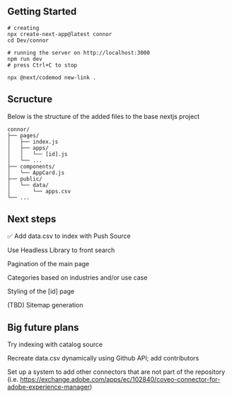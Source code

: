 ## Getting Started

```
# creating
npx create-next-app@latest connor
cd Dev/connor

# running the server on http://localhost:3000
npm run dev
# press Ctrl+C to stop 

npx @next/codemod new-link .
```

## Scructure
Below is the structure of the added files to the base nextjs project

```
connor/
├── pages/
│   ├── index.js
│   ├── apps/
│   │   └── [id].js
│   └── ...
├── components/
│   └── AppCard.js
├── public/
│   └── data/
│       └── apps.csv
└── ...
```

## Next steps

✅ Add data.csv to index with Push Source

Use Headless Library to front search

Pagination of the main page

Categories based on industries and/or use case

Styling of the [id] page

(TBD) Sitemap generation

## Big future plans

Try indexing with catalog source

Recreate data.csv dynamically using Github API; add contributors

Set up a system to add other connectors that are not part of the repository (i.e. https://exchange.adobe.com/apps/ec/102840/coveo-connector-for-adobe-experience-manager)
